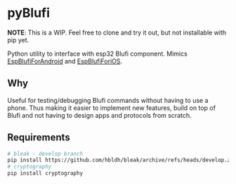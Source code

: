 # pyBlufi

**NOTE**: This is a WIP. Feel free to clone and try it out, but not installable
with pip yet.

Python utility to interface with esp32 Blufi component. Mimics
[EspBlufiForAndroid](https://github.com/EspressifApp/EspBlufiForAndroid)
and [EspBlufiForiOS](https://github.com/EspressifApp/EspBlufiForiOS).

## Why

Useful for testing/debugging Blufi commands without having to use a
phone. Thus making it easier to implement new features, build on top of
Blufi and not having to design apps and protocols from scratch.

## Requirements

```sh
# bleak - develop branch
pip install https://github.com/hbldh/bleak/archive/refs/heads/develop.zip
# cryptography
pip install cryptography
```
